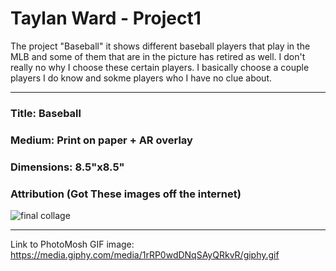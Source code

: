 # Taylan Ward - Project1

The project "Baseball" it shows different baseball players that play in the MLB and some of them that are in the picture has retired as well. I don't really no why I choose these certain players. I basically choose a couple players I do know and sokme players who I have no clue about.
***

### Title: Baseball <br>
### Medium: Print on paper + AR overlay <br>
### Dimensions: 8.5"x8.5" <br>
### Attribution (Got These images off the internet) <br>

![final collage](https://i.imgur.com/68rC1YJ.jpg)
***

Link to PhotoMosh GIF image: https://media.giphy.com/media/1rRP0wdDNqSAyQRkvR/giphy.gif
